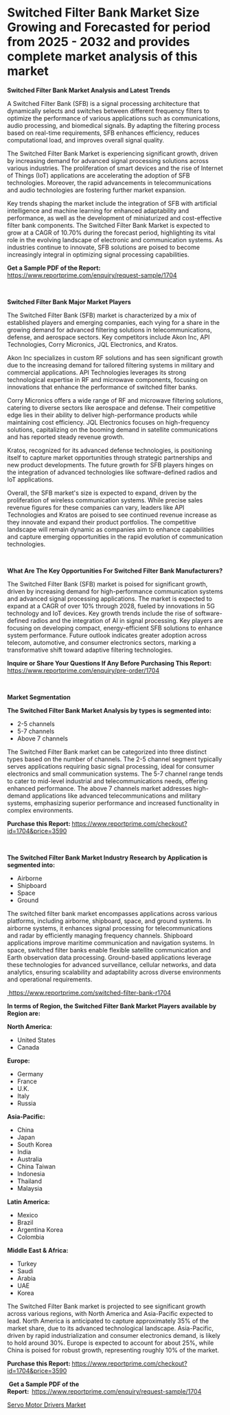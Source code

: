 <p><h1>Switched Filter Bank Market Size Growing and Forecasted for period from 2025 - 2032 and provides complete market analysis of this market</h1></p><p><strong>Switched Filter Bank Market Analysis and Latest Trends</strong></p>
<p><p>A Switched Filter Bank (SFB) is a signal processing architecture that dynamically selects and switches between different frequency filters to optimize the performance of various applications such as communications, audio processing, and biomedical signals. By adapting the filtering process based on real-time requirements, SFB enhances efficiency, reduces computational load, and improves overall signal quality. </p><p>The Switched Filter Bank Market is experiencing significant growth, driven by increasing demand for advanced signal processing solutions across various industries. The proliferation of smart devices and the rise of Internet of Things (IoT) applications are accelerating the adoption of SFB technologies. Moreover, the rapid advancements in telecommunications and audio technologies are fostering further market expansion. </p><p>Key trends shaping the market include the integration of SFB with artificial intelligence and machine learning for enhanced adaptability and performance, as well as the development of miniaturized and cost-effective filter bank components. The Switched Filter Bank Market is expected to grow at a CAGR of 10.70% during the forecast period, highlighting its vital role in the evolving landscape of electronic and communication systems. As industries continue to innovate, SFB solutions are poised to become increasingly integral in optimizing signal processing capabilities.</p></p>
<p><strong>Get a Sample PDF of the Report:&nbsp;</strong> <a href="https://www.reportprime.com/enquiry/request-sample/1704?utm_campaign=3524&utm_medium=2&utm_source=Github&utm_content=ia&utm_term=18032025&utm_id=switched-filter-bank">https://www.reportprime.com/enquiry/request-sample/1704</a></p>
<p>&nbsp;</p>
<p><strong>Switched Filter Bank Major Market Players</strong></p>
<p><p>The Switched Filter Bank (SFB) market is characterized by a mix of established players and emerging companies, each vying for a share in the growing demand for advanced filtering solutions in telecommunications, defense, and aerospace sectors. Key competitors include Akon Inc, API Technologies, Corry Micronics, JQL Electronics, and Kratos.</p><p>Akon Inc specializes in custom RF solutions and has seen significant growth due to the increasing demand for tailored filtering systems in military and commercial applications. API Technologies leverages its strong technological expertise in RF and microwave components, focusing on innovations that enhance the performance of switched filter banks.</p><p>Corry Micronics offers a wide range of RF and microwave filtering solutions, catering to diverse sectors like aerospace and defense. Their competitive edge lies in their ability to deliver high-performance products while maintaining cost efficiency. JQL Electronics focuses on high-frequency solutions, capitalizing on the booming demand in satellite communications and has reported steady revenue growth.</p><p>Kratos, recognized for its advanced defense technologies, is positioning itself to capture market opportunities through strategic partnerships and new product developments. The future growth for SFB players hinges on the integration of advanced technologies like software-defined radios and IoT applications.</p><p>Overall, the SFB market's size is expected to expand, driven by the proliferation of wireless communication systems. While precise sales revenue figures for these companies can vary, leaders like API Technologies and Kratos are poised to see continued revenue increase as they innovate and expand their product portfolios. The competitive landscape will remain dynamic as companies aim to enhance capabilities and capture emerging opportunities in the rapid evolution of communication technologies.</p></p>
<p>&nbsp;</p>
<p><strong>What Are The Key Opportunities For Switched Filter Bank Manufacturers?</strong></p>
<p><p>The Switched Filter Bank (SFB) market is poised for significant growth, driven by increasing demand for high-performance communication systems and advanced signal processing applications. The market is expected to expand at a CAGR of over 10% through 2028, fueled by innovations in 5G technology and IoT devices. Key growth trends include the rise of software-defined radios and the integration of AI in signal processing. Key players are focusing on developing compact, energy-efficient SFB solutions to enhance system performance. Future outlook indicates greater adoption across telecom, automotive, and consumer electronics sectors, marking a transformative shift toward adaptive filtering technologies.</p></p>
<p><strong>Inquire or Share Your Questions If Any Before Purchasing This Report:</strong> <a href="https://www.reportprime.com/enquiry/pre-order/1704?utm_campaign=3524&utm_medium=2&utm_source=Github&utm_content=ia&utm_term=18032025&utm_id=switched-filter-bank">https://www.reportprime.com/enquiry/pre-order/1704</a></p>
<p>&nbsp;</p>
<p><strong>Market Segmentation</strong></p>
<p><strong>The Switched Filter Bank Market Analysis by types is segmented into:</strong></p>
<p><ul><li>2-5 channels</li><li>5-7 channels</li><li>Above 7 channels</li></ul></p>
<p><p>The Switched Filter Bank market can be categorized into three distinct types based on the number of channels. The 2-5 channel segment typically serves applications requiring basic signal processing, ideal for consumer electronics and small communication systems. The 5-7 channel range tends to cater to mid-level industrial and telecommunications needs, offering enhanced performance. The above 7 channels market addresses high-demand applications like advanced telecommunications and military systems, emphasizing superior performance and increased functionality in complex environments.</p></p>
<p><strong>Purchase this Report:&nbsp;</strong><a href="https://www.reportprime.com/checkout?id=1704&price=3590&utm_campaign=3524&utm_medium=2&utm_source=Github&utm_content=ia&utm_term=18032025&utm_id=switched-filter-bank">https://www.reportprime.com/checkout?id=1704&price=3590</a></p>
<p>&nbsp;</p>
<p><strong>The Switched Filter Bank Market Industry Research by Application is segmented into:</strong></p>
<p><ul><li>Airborne</li><li>Shipboard</li><li>Space</li><li>Ground</li></ul></p>
<p><p>The switched filter bank market encompasses applications across various platforms, including airborne, shipboard, space, and ground systems. In airborne systems, it enhances signal processing for telecommunications and radar by efficiently managing frequency channels. Shipboard applications improve maritime communication and navigation systems. In space, switched filter banks enable flexible satellite communication and Earth observation data processing. Ground-based applications leverage these technologies for advanced surveillance, cellular networks, and data analytics, ensuring scalability and adaptability across diverse environments and operational requirements.</p></p>
<p><a href="https://www.reportprime.com/switched-filter-bank-r1704?utm_campaign=3524&utm_medium=2&utm_source=Github&utm_content=ia&utm_term=18032025&utm_id=switched-filter-bank">&nbsp;https://www.reportprime.com/switched-filter-bank-r1704</a></p>
<p><strong>In terms of Region, the Switched Filter Bank Market Players available by Region are:</strong></p>
<p>
    <p> <strong> North America: </strong>
        <ul>
            <li>United States</li>
            <li>Canada</li>
        </ul>
        </p> 
    <p> <strong> Europe: </strong>
        <ul>
            <li>Germany</li>
            <li>France</li>
            <li>U.K.</li>
            <li>Italy</li>
            <li>Russia</li>
        </ul>
        </p> 
    <p> <strong> Asia-Pacific: </strong>
        <ul>
            <li>China</li>
            <li>Japan</li>
            <li>South Korea</li>
            <li>India</li>
            <li>Australia</li>
            <li>China Taiwan</li>
            <li>Indonesia</li>
            <li>Thailand</li>
            <li>Malaysia</li>
        </ul>
        </p> 
    <p> <strong> Latin America: </strong>
        <ul>
            <li>Mexico</li>
            <li>Brazil</li>
            <li>Argentina Korea</li>
            <li>Colombia</li>
        </ul>
        </p> 
    <p> <strong> Middle East & Africa: </strong>
        <ul>
            <li>Turkey</li>
            <li>Saudi</li>
            <li>Arabia</li>
            <li>UAE</li>
            <li>Korea</li>
        </ul>
    </p>
    </p>
<p><p>The Switched Filter Bank market is projected to see significant growth across various regions, with North America and Asia-Pacific expected to lead. North America is anticipated to capture approximately 35% of the market share, due to its advanced technological landscape. Asia-Pacific, driven by rapid industrialization and consumer electronics demand, is likely to hold around 30%. Europe is expected to account for about 25%, while China is poised for robust growth, representing roughly 10% of the market.</p></p>
<p><strong>Purchase this Report: </strong><a href="https://www.reportprime.com/checkout?id=1704&price=3590&utm_campaign=3524&utm_medium=2&utm_source=Github&utm_content=ia&utm_term=18032025&utm_id=switched-filter-bank">https://www.reportprime.com/checkout?id=1704&price=3590</a></p>
<p>&nbsp;<strong>Get a Sample PDF of the Report:&nbsp;&nbsp;</strong><a href="https://www.reportprime.com/enquiry/request-sample/1704?utm_campaign=3524&utm_medium=2&utm_source=Github&utm_content=ia&utm_term=18032025&utm_id=switched-filter-bank">https://www.reportprime.com/enquiry/request-sample/1704</a></p>
<p><strong></strong></p>
<p><p><a href="https://github.com/haagarocapmj/Market-Research-Report-List-1/blob/main/servo-motor-drivers-market.md?utm_campaign=3524&utm_medium=2&utm_source=Github&utm_content=ia&utm_term=18032025&utm_id=switched-filter-bank">Servo Motor Drivers Market</a></p></p>